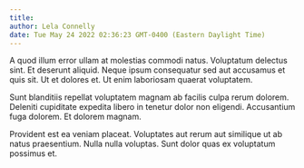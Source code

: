 ```yaml
---
title: 
author: Lela Connelly
date: Tue May 24 2022 02:36:23 GMT-0400 (Eastern Daylight Time)
---
```

A quod illum error ullam at molestias commodi natus. Voluptatum delectus sint. Et deserunt aliquid. Neque ipsum consequatur sed aut accusamus et quis sit. Ut et dolores et. Ut enim laboriosam quaerat voluptatem.

 Sunt blanditiis repellat voluptatem magnam ab facilis culpa rerum dolorem. Deleniti cupiditate expedita libero in tenetur dolor non eligendi. Accusantium fuga dolorem. Et dolorem magnam.

 Provident est ea veniam placeat. Voluptates aut rerum aut similique ut ab natus praesentium. Nulla nulla voluptas. Sunt dolor quas ex voluptatum possimus et.